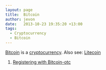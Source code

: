 ```yaml
---
layout: page
title:  Bitcoin
author: jevon
date:   2013-10-23 19:35:20 +13:00
tags:
  - Cryptocurrency
  - Bitcoin
---
```


[Bitcoin](bitcoin.md) is a [cryptocurrency](cryptocurrency.md). Also see: [Litecoin](litecoin.md)

1. [Registering with Bitcoin-otc](registering-with-bitcoin-otc.md)
